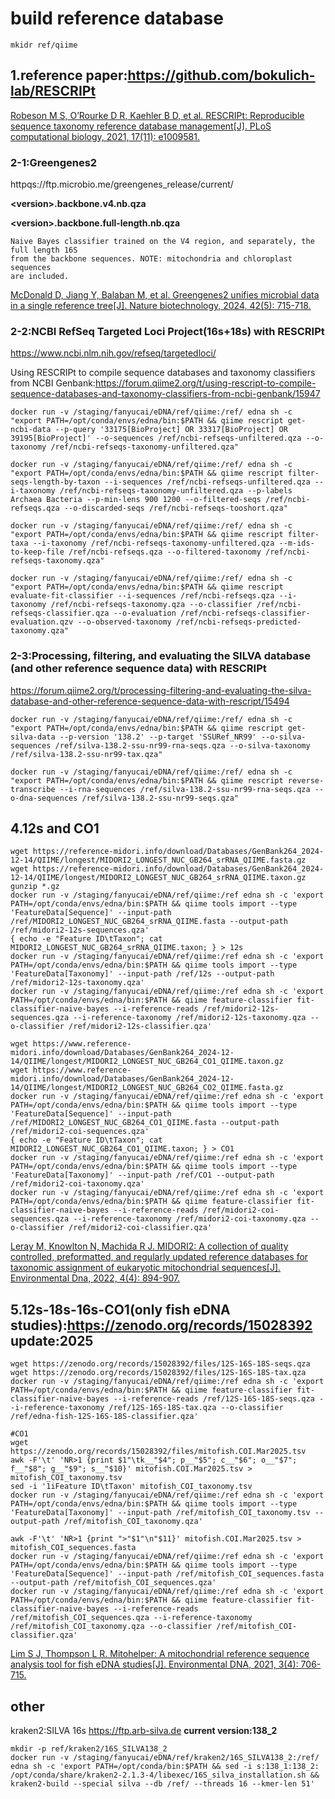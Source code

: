 # build reference database

    mkidr ref/qiime

## 1.reference paper:https://github.com/bokulich-lab/RESCRIPt

[Robeson M S, O’Rourke D R, Kaehler B D, et al. RESCRIPt: Reproducible sequence taxonomy reference database management[J]. PLoS computational biology, 2021, 17(11): e1009581.](https://journals.plos.org/ploscompbiol/article?id=10.1371/journal.pcbi.1009581)

### 2-1:Greengenes2
httpqs://ftp.microbio.me/greengenes_release/current/

**\<version\>.backbone.v4.nb.qza**

**\<version\>.backbone.full-length.nb.qza**
    
    Naive Bayes classifier trained on the V4 region, and separately, the full length 16S
    from the backbone sequences. NOTE: mitochondria and chloroplast sequences
    are included.

[McDonald D, Jiang Y, Balaban M, et al. Greengenes2 unifies microbial data in a single reference tree[J]. Nature biotechnology, 2024, 42(5): 715-718.](https://www.nature.com/articles/s41587-023-01845-1)

### 2-2:NCBI RefSeq Targeted Loci Project(16s+18s) with RESCRIPt
https://www.ncbi.nlm.nih.gov/refseq/targetedloci/

Using RESCRIPt to compile sequence databases and taxonomy classifiers from NCBI Genbank:https://forum.qiime2.org/t/using-rescript-to-compile-sequence-databases-and-taxonomy-classifiers-from-ncbi-genbank/15947

    docker run -v /staging/fanyucai/eDNA/ref/qiime:/ref/ edna sh -c "export PATH=/opt/conda/envs/edna/bin:$PATH && qiime rescript get-ncbi-data --p-query '33175[BioProject] OR 33317[BioProject] OR 39195[BioProject]' --o-sequences /ref/ncbi-refseqs-unfiltered.qza --o-taxonomy /ref/ncbi-refseqs-taxonomy-unfiltered.qza"
    
    docker run -v /staging/fanyucai/eDNA/ref/qiime:/ref/ edna sh -c "export PATH=/opt/conda/envs/edna/bin:$PATH && qiime rescript filter-seqs-length-by-taxon --i-sequences /ref/ncbi-refseqs-unfiltered.qza --i-taxonomy /ref/ncbi-refseqs-taxonomy-unfiltered.qza --p-labels Archaea Bacteria --p-min-lens 900 1200 --o-filtered-seqs /ref/ncbi-refseqs.qza --o-discarded-seqs /ref/ncbi-refseqs-tooshort.qza"

    docker run -v /staging/fanyucai/eDNA/ref/qiime:/ref/ edna sh -c "export PATH=/opt/conda/envs/edna/bin:$PATH && qiime rescript filter-taxa --i-taxonomy /ref/ncbi-refseqs-taxonomy-unfiltered.qza --m-ids-to-keep-file /ref/ncbi-refseqs.qza --o-filtered-taxonomy /ref/ncbi-refseqs-taxonomy.qza"    

    docker run -v /staging/fanyucai/eDNA/ref/qiime:/ref/ edna sh -c "export PATH=/opt/conda/envs/edna/bin:$PATH && qiime rescript evaluate-fit-classifier --i-sequences /ref/ncbi-refseqs.qza --i-taxonomy /ref/ncbi-refseqs-taxonomy.qza --o-classifier /ref/ncbi-refseqs-classifier.qza --o-evaluation /ref/ncbi-refseqs-classifier-evaluation.qzv --o-observed-taxonomy /ref/ncbi-refseqs-predicted-taxonomy.qza"

### 2-3:Processing, filtering, and evaluating the SILVA database (and other reference sequence data) with RESCRIPt
https://forum.qiime2.org/t/processing-filtering-and-evaluating-the-silva-database-and-other-reference-sequence-data-with-rescript/15494

    docker run -v /staging/fanyucai/eDNA/ref/qiime:/ref/ edna sh -c "export PATH=/opt/conda/envs/edna/bin:$PATH && qiime rescript get-silva-data --p-version '138.2' --p-target 'SSURef_NR99' --o-silva-sequences /ref/silva-138.2-ssu-nr99-rna-seqs.qza --o-silva-taxonomy /ref/silva-138.2-ssu-nr99-tax.qza"
    
    docker run -v /staging/fanyucai/eDNA/ref/qiime:/ref/ edna sh -c "export PATH=/opt/conda/envs/edna/bin:$PATH && qiime rescript reverse-transcribe --i-rna-sequences /ref/silva-138.2-ssu-nr99-rna-seqs.qza --o-dna-sequences /ref/silva-138.2-ssu-nr99-seqs.qza"

## 4.12s and CO1
    
    wget https://reference-midori.info/download/Databases/GenBank264_2024-12-14/QIIME/longest/MIDORI2_LONGEST_NUC_GB264_srRNA_QIIME.fasta.gz
    wget https://reference-midori.info/download/Databases/GenBank264_2024-12-14/QIIME/longest/MIDORI2_LONGEST_NUC_GB264_srRNA_QIIME.taxon.gz
    gunzip *.gz
    docker run -v /staging/fanyucai/eDNA/ref/qiime:/ref edna sh -c 'export PATH=/opt/conda/envs/edna/bin:$PATH && qiime tools import --type 'FeatureData[Sequence]' --input-path /ref/MIDORI2_LONGEST_NUC_GB264_srRNA_QIIME.fasta --output-path /ref/midori2-12s-sequences.qza'
    { echo -e "Feature ID\tTaxon"; cat MIDORI2_LONGEST_NUC_GB264_srRNA_QIIME.taxon; } > 12s
    docker run -v /staging/fanyucai/eDNA/ref/qiime:/ref edna sh -c 'export PATH=/opt/conda/envs/edna/bin:$PATH && qiime tools import --type 'FeatureData[Taxonomy]' --input-path /ref/12s --output-path /ref/midori2-12s-taxonomy.qza'
    docker run -v /staging/fanyucai/eDNA/ref/qiime:/ref edna sh -c 'export PATH=/opt/conda/envs/edna/bin:$PATH && qiime feature-classifier fit-classifier-naive-bayes --i-reference-reads /ref/midori2-12s-sequences.qza --i-reference-taxonomy /ref/midori2-12s-taxonomy.qza --o-classifier /ref/midori2-12s-classifier.qza'

    wget https://www.reference-midori.info/download/Databases/GenBank264_2024-12-14/QIIME/longest/MIDORI2_LONGEST_NUC_GB264_CO1_QIIME.taxon.gz
    wget https://www.reference-midori.info/download/Databases/GenBank264_2024-12-14/QIIME/longest/MIDORI2_LONGEST_NUC_GB264_CO2_QIIME.fasta.gz
    docker run -v /staging/fanyucai/eDNA/ref/qiime:/ref edna sh -c 'export PATH=/opt/conda/envs/edna/bin:$PATH && qiime tools import --type 'FeatureData[Sequence]' --input-path /ref/MIDORI2_LONGEST_NUC_GB264_CO1_QIIME.fasta --output-path /ref/midori2-coi-sequences.qza'
    { echo -e "Feature ID\tTaxon"; cat MIDORI2_LONGEST_NUC_GB264_CO1_QIIME.taxon; } > CO1
    docker run -v /staging/fanyucai/eDNA/ref/qiime:/ref edna sh -c 'export PATH=/opt/conda/envs/edna/bin:$PATH && qiime tools import --type 'FeatureData[Taxonomy]' --input-path /ref/CO1 --output-path /ref/midori2-coi-taxonomy.qza'
    docker run -v /staging/fanyucai/eDNA/ref/qiime:/ref edna sh -c 'export PATH=/opt/conda/envs/edna/bin:$PATH && qiime feature-classifier fit-classifier-naive-bayes --i-reference-reads /ref/midori2-coi-sequences.qza --i-reference-taxonomy /ref/midori2-coi-taxonomy.qza --o-classifier /ref/midori2-coi-classifier.qza'

[Leray M, Knowlton N, Machida R J. MIDORI2: A collection of quality controlled, preformatted, and regularly updated reference databases for taxonomic assignment of eukaryotic mitochondrial sequences[J]. Environmental Dna, 2022, 4(4): 894-907.](https://onlinelibrary.wiley.com/doi/full/10.1002/edn3.303)
 
## 5.12s-18s-16s-CO1(only fish eDNA studies):https://zenodo.org/records/15028392 update:2025

    wget https://zenodo.org/records/15028392/files/12S-16S-18S-seqs.qza
    wget https://zenodo.org/records/15028392/files/12S-16S-18S-tax.qza
    docker run -v /staging/fanyucai/eDNA/ref/qiime:/ref edna sh -c 'export PATH=/opt/conda/envs/edna/bin:$PATH && qiime feature-classifier fit-classifier-naive-bayes --i-reference-reads /ref/12S-16S-18S-seqs.qza --i-reference-taxonomy /ref/12S-16S-18S-tax.qza --o-classifier /ref/edna-fish-12S-16S-18S-classifier.qza'
    
    #CO1
    wget https://zenodo.org/records/15028392/files/mitofish.COI.Mar2025.tsv
    awk -F'\t' 'NR>1 {print $1"\tk__"$4"; p__"$5"; c__"$6"; o__"$7"; f__"$8"; g__"$9"; s__"$10}' mitofish.COI.Mar2025.tsv > mitofish_COI_taxonomy.tsv
    sed -i '1iFeature ID\tTaxon' mitofish_COI_taxonomy.tsv
    docker run -v /staging/fanyucai/eDNA/ref/qiime:/ref edna sh -c 'export PATH=/opt/conda/envs/edna/bin:$PATH && qiime tools import --type 'FeatureData[Taxonomy]' --input-path /ref/mitofish_COI_taxonomy.tsv --output-path /ref/mitofish_COI_taxonomy.qza'
    
    awk -F'\t' 'NR>1 {print ">"$1"\n"$11}' mitofish.COI.Mar2025.tsv > mitofish_COI_sequences.fasta
    docker run -v /staging/fanyucai/eDNA/ref/qiime:/ref edna sh -c 'export PATH=/opt/conda/envs/edna/bin:$PATH && qiime tools import --type 'FeatureData[Sequence]' --input-path /ref/mitofish_COI_sequences.fasta --output-path /ref/mitofish_COI_sequences.qza'
    docker run -v /staging/fanyucai/eDNA/ref/qiime:/ref edna sh -c 'export PATH=/opt/conda/envs/edna/bin:$PATH && qiime feature-classifier fit-classifier-naive-bayes --i-reference-reads /ref/mitofish_COI_sequences.qza --i-reference-taxonomy /ref/mitofish_COI_taxonomy.qza --o-classifier /ref/mitofish_COI-classifier.qza'
    
[Lim S J, Thompson L R. Mitohelper: A mitochondrial reference sequence analysis tool for fish eDNA studies[J]. Environmental DNA, 2021, 3(4): 706-715.](https://onlinelibrary.wiley.com/doi/full/10.1002/edn3.187)


## other

kraken2:SILVA 16s
https://ftp.arb-silva.de **current version:138_2**

    mkdir -p ref/kraken2/16S_SILVA138_2
    docker run -v /staging/fanyucai/eDNA/ref/kraken2/16S_SILVA138_2:/ref/ edna sh -c 'export PATH=/opt/conda/bin:$PATH && sed -i s:138_1:138_2: /opt/conda/share/kraken2-2.1.3-4/libexec/16S_silva_installation.sh && kraken2-build --special silva --db /ref/ --threads 16 --kmer-len 51'